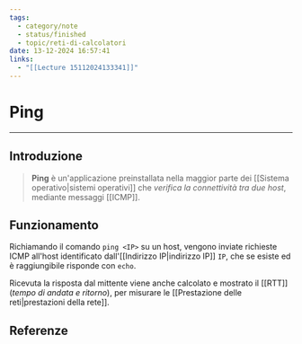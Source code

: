 ```yaml
---
tags:
  - category/note
  - status/finished
  - topic/reti-di-calcolatori
date: 13-12-2024 16:57:41
links:
  - "[[Lecture 15112024133341]]"
---
```

# Ping
---
## Introduzione
> **Ping** è un'applicazione preinstallata nella maggior parte dei [[Sistema operativo|sistemi operativi]] che _verifica la connettività tra due host_, mediante messaggi [[ICMP]].

## Funzionamento
Richiamando il comando `ping <IP>` su un host, vengono inviate richieste ICMP all'host identificato dall'[[Indirizzo IP|indirizzo IP]] `IP`, che se esiste ed è raggiungibile risponde con `echo`.

Ricevuta la risposta dal mittente viene anche calcolato e mostrato il [[RTT]] (_tempo di andata e ritorno_), per misurare le [[Prestazione delle reti|prestazioni della rete]].

## Referenze